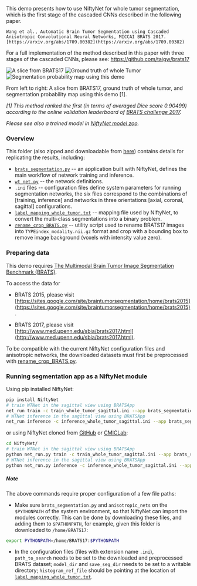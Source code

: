 This demo presents how to use NiftyNet for whole tumor segmentation,
which is the first stage of the cascaded CNNs described in the following paper.

```
Wang et al., Automatic Brain Tumor Segmentation using Cascaded Anisotropic Convolutional Neural Networks, MICCAI BRATS 2017. [https://arxiv.org/abs/1709.00382](https://arxiv.org/abs/1709.00382)
```

For a full implementation of the method described in this paper with three stages of the cascaded CNNs, 
please see: https://github.com/taigw/brats17

![A slice from BRATS17](./example_outputs/original.png)
![Ground truth of whole Tumor](./example_outputs/label.png)
![Segmentation probability map using this demo](./example_outputs/ave_prob.png)

From left to right: A slice from BRATS17, ground truth of whole tumor,
and segmentation probability map using this demo [1].

*[1] This method ranked the first (in terms of averaged Dice score 0.90499) according
to the online validation leaderboard of [BRATS challenge 2017](https://www.cbica.upenn.edu/BraTS17/lboardValidation.html).*

_Please see also a trained model in [NiftyNet model zoo](https://cmiclab.cs.ucl.ac.uk/CMIC/NiftyNetExampleServer/blob/master/anisotropic_nets_brats_challenge_model_zoo.md)._

### Overview
This folder (also zipped and downloadable from
[here](https://www.dropbox.com/s/macplyp53v0tm1j/BRATS17.tar.gz)) contains
details for replicating the results, including:
  * [`brats_segmentation.py`](./brats_segmentation.py) --
    an application built with NiftyNet, defines the main workflow of network
    training and inference.
  * [`wt_net.py`](./anisotropic_nets/wt_net.py) --
    the network definitions.
  * `.ini` files --
    configuration files define system parameters for running
    segmentation networks, the six files correspond to the combinations of
    [training, inference] and networks in three orientations
    [axial, coronal, sagittal] configurations.
  * [`label_mapping_whole_tumor.txt`](./label_mapping_whole_tumor.txt) --
    mapping file used by NiftyNet, to convert the multi-class segmentations
    into a binary problem.
  * [`rename_crop_BRATS.py`](./rename_crop_BRATS.py) --
    utility script used to rename BRATS17 images into
    `TYPEindex_modality.nii.gz` format and crop with a bounding box to remove
    image background (voxels with intensity value zero).


### Preparing data
This demo requires
[The Multimodal Brain Tumor Image Segmentation Benchmark (BRATS)](http://10.1109/TMI.2014.2377694).

To access the data for

 * BRATS 2015, please visit [https://sites.google.com/site/braintumorsegmentation/home/brats2015](https://sites.google.com/site/braintumorsegmentation/home/brats2015).

 * BRATS 2017, please visit [http://www.med.upenn.edu/sbia/brats2017.html](http://www.med.upenn.edu/sbia/brats2017.html).

To be compatible with the current NiftyNet configuration files and anisotropic
networks, the downloaded datasets must first be preprocessed with [rename_crop_BRATS.py](./rename_crop_BRATS.py).

### Running segmentation app as a NiftyNet module
Using pip installed NiftyNet:
```bash
pip install NiftyNet
# train WTNet in the sagittal view using BRATSApp
net_run train -c train_whole_tumor_sagittal.ini --app brats_segmentation.BRATSApp --name anisotropic_nets.wt_net.WTNet
# WTNet inference in the sagittal view using BRATSApp
net_run inference -c inference_whole_tumor_sagittal.ini --app brats_segmentation.BRATSApp --name anisotropic_nets.wt_net.WTNet
```
or using NiftyNet cloned from [GitHub](https://github.com/NifTK/NiftyNet) or [CMICLab](https://cmiclab.cs.ucl.ac.uk/CMIC/NiftyNet):
```bash
cd NiftyNet/
# train WTNet in the sagittal view using BRATSApp
python net_run.py train -c train_whole_tumor_sagittal.ini --app brats_segmentation.BRATSApp --name anisotropic_nets.wt_net.WTNet
# WTNet inference in the sagittal view using BRATSApp
python net_run.py inference -c inference_whole_tumor_sagittal.ini --app brats_segmentation.BRATSApp --name anisotropic_nets.wt_net.WTNet
```

##### Note
The above commands require proper configuration of a few file paths:

 * Make sure `brats_segmentation.py` and `anisotropic_nets`
on the `$PYTHONPATH` of the system environment, so that NiftyNet can import the
modules correctly. This can be done by downloading these files, and adding
them to `$PATHONPATH`, for example, given this folder is downloaded
to `/home/BRATS17`:
```bash
export PYTHONPATH=/home/BRATS17:$PYTHONPATH
```

 * In the configuration files (files with extension name `.ini`), `path_to_search`
 needs to be set to the downloaded and preprocessed BRATS dataset;
 `model_dir` and `save_seg_dir` needs to be set to a writable directory; `histogram_ref_file`
 should be pointing at the location of [`label_mapping_whole_tumor.txt`](./label_mapping_whole_tumor.txt).
